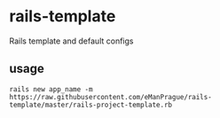# rails-template
Rails template and default configs

## usage

`rails new app_name -m https://raw.githubusercontent.com/eManPrague/rails-template/master/rails-project-template.rb`
